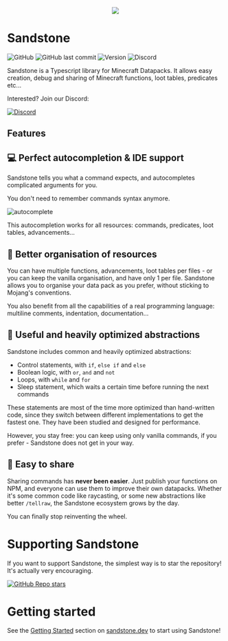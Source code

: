 <div align="center"><img src=https://vignette.wikia.nocookie.net/minecraft/images/d/d6/Sandstone.png/></div>

# Sandstone

![GitHub](https://img.shields.io/github/license/TheMrZZ/sandstone)
![GitHub last commit](https://img.shields.io/github/last-commit/TheMrZZ/sandstone?color=blue)
![Version](https://img.shields.io/badge/version-alpha-success)
![Discord](https://img.shields.io/discord/800035701243772969?color=%237289DA&label=discord)

Sandstone is a Typescript library for Minecraft Datapacks. It allows easy creation, debug and sharing of Minecraft functions, loot tables, predicates etc...

Interested? Join our Discord:

[![Discord](https://invidget.switchblade.xyz/4tzM5aXDRe)](https://discord.gg/4tzM5aXDRe)

## Features

## 💻 Perfect autocompletion & IDE support

Sandstone tells you what a command expects, and autocompletes complicated arguments for you.

You don't need to remember commands syntax anymore.

![autocomplete](https://raw.githubusercontent.com/TheMrZZ/sandstone/4d3d74210b74ccf0bb807b90c35c1920ce1aa44a/docs/readme/autocomplete.gif)

This autocompletion works for all resources: commands, predicates, loot tables, advancements...

## 📂 Better organisation of resources
You can have multiple functions, advancements, loot tables per files - or you can keep the vanilla organisation, and have only 1 per file. Sandstone allows you to organise your data pack as you prefer, without sticking to Mojang's conventions.

You also benefit from all the capabilities of a real programming language: multiline comments, indentation, documentation...

## 🚀 Useful and heavily optimized abstractions

Sandstone includes common and heavily optimized abstractions:
- Control statements, with `if`, `else if` and `else`
- Boolean logic, with `or`, `and` and `not`
- Loops, with `while` and `for`
- Sleep statement, which waits a certain time before running the next commands

These statements are most of the time more optimized than hand-written code, since they switch between different implementations to get the fastest one. They have been studied and designed for performance.

However, you stay free: you can keep using only vanilla commands, if you prefer - Sandstone does not get in your way.

## 👐 Easy to share
Sharing commands has **never been easier**. Just publish your functions on NPM, and everyone can use them to improve their own datapacks. Whether it's some common code like raycasting, or some new abstractions like better `/tellraw`, the Sandstone ecosystem grows by the day.

You can finally stop reinventing the wheel.

# Supporting Sandstone

If you want to support Sandstone, the simplest way is to star the repository! It's actually very encouraging.

[![GitHub Repo stars](https://img.shields.io/github/stars/TheMrZZ/sandstone?style=social)](https://github.com/TheMrZZ/sandstone/blob/master/README.md)

# Getting started

See the [Getting Started](https://www.sandstone.dev/docs/) section on [sandstone.dev](https://www.sandstone.dev/) to start using Sandstone!
